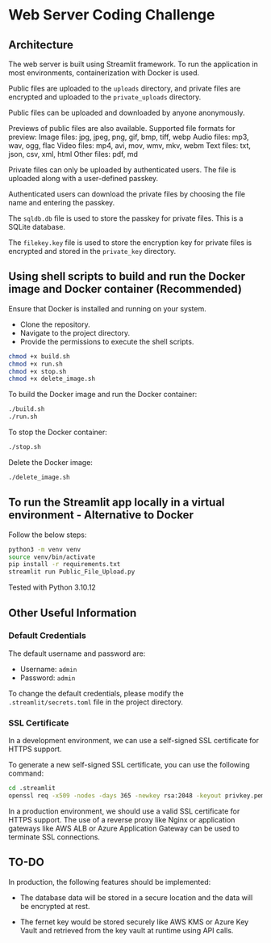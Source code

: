 # Web Server Coding Challenge

## Architecture

The web server is built using Streamlit framework. To run the application in most environments, containerization with Docker is used.

Public files are uploaded to the `uploads` directory, and private files are encrypted and uploaded to the `private_uploads` directory.

Public files can be uploaded and downloaded by anyone anonymously.

Previews of public files are also available.
Supported file formats for preview:
Image files: jpg, jpeg, png, gif, bmp, tiff, webp
Audio files: mp3, wav, ogg, flac
Video files: mp4, avi, mov, wmv, mkv, webm
Text files: txt, json, csv, xml, html
Other files: pdf, md

Private files can only be uploaded by authenticated users. The file is uploaded along with a user-defined passkey.

Authenticated users can download the private files by choosing the file name and entering the passkey.

The `sqldb.db` file is used to store the passkey for private files. This is a SQLite database.

The `filekey.key` file is used to store the encryption key for private files is encrypted and stored in the `private_key` directory.

## Using shell scripts to build and run the Docker image and Docker container (Recommended)

Ensure that Docker is installed and running on your system.

- Clone the repository.
- Navigate to the project directory.
- Provide the permissions to execute the shell scripts.

```bash
chmod +x build.sh
chmod +x run.sh
chmod +x stop.sh
chmod +x delete_image.sh
```
To build the Docker image and run the Docker container:

```bash
./build.sh
./run.sh
```

To stop the Docker container:

```bash
./stop.sh
```

Delete the Docker image:
```bash
./delete_image.sh
```

## To run the Streamlit app locally in a virtual environment - Alternative to Docker

Follow the below steps:

```bash
python3 -m venv venv
source venv/bin/activate
pip install -r requirements.txt
streamlit run Public_File_Upload.py
```
Tested with Python 3.10.12

## Other Useful Information

### Default Credentials

The default username and password are:

- Username: `admin`
- Password: `admin`

To change the default credentials, please modify the `.streamlit/secrets.toml` file in the project directory.

### SSL Certificate

In a development environment, we can use a self-signed SSL certificate for HTTPS support.

To generate a new self-signed SSL certificate, you can use the following command:

```bash
cd .streamlit
openssl req -x509 -nodes -days 365 -newkey rsa:2048 -keyout privkey.pem -out fullchain.pem -subj "/CN=localhost"
```

In a production environment, we should use a valid SSL certificate for HTTPS support.
The use of a reverse proxy like Nginx or application gateways like AWS ALB or Azure Application Gateway can be used to terminate SSL connections.

## TO-DO

In production, the following features should be implemented:

- The database data will be stored in a secure location and the data will be encrypted at rest.

- The fernet key would be stored securely like AWS KMS or Azure Key Vault and retrieved from the key vault at runtime using API calls.

